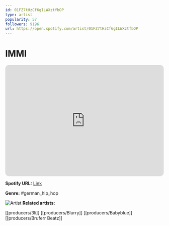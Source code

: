 ```yaml
---
id: 01FZ7tHzCf6gILWXztfbOP
type: artist
popularity: 57
followers: 9196
url: https://open.spotify.com/artist/01FZ7tHzCf6gILWXztfbOP
---
```

# IMMI

<iframe style="border-radius:12px" src="https://open.spotify.com/embed/artist/01FZ7tHzCf6gILWXztfbOP" width="100%" height="352" frameBorder="0" allowfullscreen="" allow="autoplay; clipboard-write; encrypted-media; fullscreen; picture-in-picture" loading="lazy"></iframe>

**Spotify URL:** [Link](https://open.spotify.com/artist/01FZ7tHzCf6gILWXztfbOP)

**Genre:**  #german_hip_hop

![Artist](https://i.scdn.co/image/ab6761610000e5ebbcdc052566af5efc9ff432e3)
**Related artists:**

[[producers/3li]]
[[producers/Blurry]]
[[producers/Babyblue]]
[[producers/Bruferr Beatz]]
